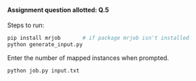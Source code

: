#### Assignment question allotted: Q.5

Steps to run:
```bash
pip install mrjob       # if package mrjob isn't installed
python generate_input.py
```
Enter the number of mapped instances when prompted.

```bash
python job.py input.txt
```
